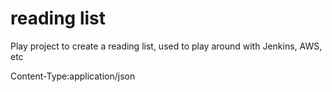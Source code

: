 # reading list
Play project to create a reading list, used to play around with Jenkins, AWS, etc


Content-Type:application/json

